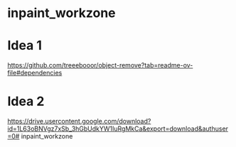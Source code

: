 # inpaint_workzone

# Idea 1
https://github.com/treeebooor/object-remove?tab=readme-ov-file#dependencies

# Idea 2
https://drive.usercontent.google.com/download?id=1L63oBNVgz7xSb_3hGbUdkYW1IuRgMkCa&export=download&authuser=0# inpaint_workzone

